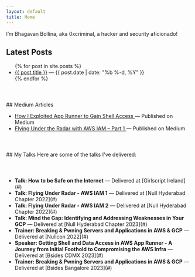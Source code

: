 ```yaml
---
layout: default
title: Home
---
```


I’m Bhagavan Bollina, aka 0xcriminal, a hacker and security aficionado!

## Latest Posts

<ul>
  {% for post in site.posts %}
    <li>
      <a href="{{ post.url }}">{{ post.title }}</a> — {{ post.date | date: "%b %-d, %Y" }}
    </li>
  {% endfor %}
</ul>
<!-- Gap Section -->
<div style="height: 40px;"></div> <!-- This adds space between sections -->
## Medium Articles

<ul>
  <li>
    <a href="https://medium.com/@yourusername/how-i-exploited-app-runner-to-gain-shell-access-abc123" target="_blank">
      How I Exploited App Runner to Gain Shell Access
    </a> — Published on Medium
  </li>
  <li>
    <a href="https://medium.com/@yourusername/flying-under-the-radar-with-aws-iam-part-1-xyz456" target="_blank">
      Flying Under the Radar with AWS IAM – Part 1
    </a> — Published on Medium
  </li>
</ul>

<!-- Gap Section -->
<div style="height: 40px;"></div>
## My Talks
Here are some of the talks I've delivered:
<!-- Gap Section -->
<div style="height: 40px;"></div> <!-- This adds space between sections -->

<ul>
  <li>
    <strong>Talk: How to be Safe on the Internet</strong> — Delivered at [Girlscript Ireland](#) 
  </li>
  <li>
    <strong>Talk: Flying Under Radar - AWS IAM 1</strong> — Delivered at [Null Hyderabad Chapter 2022](#)
  </li>
  <li>
    <strong>Talk: Flying Under Radar - AWS IAM 2</strong> — Delivered at [Null Hyderabad Chapter 2022](#)
  </li>
  <li>
    <strong>Talk: Mind the Gap: Identifying and Addressing Weaknesses in Your GCP</strong> — Delivered at [Null Hyderabad Chapter 2023](#)
  </li>
  <li>
    <strong>Trainer: Breaking & Pwning Servers and Applications in AWS & GCP</strong> — Delivered at [Nullcon 2022](#)
  </li>
  <li>
    <strong>Speaker: Getting Shell and Data Access in AWS App Runner - A Journey from Initial Foothold to Compromising the AWS Infra</strong> — Delivered at [Bsides CDMX 2023](#)
  </li>
  <li>
    <strong>Trainer: Breaking & Pwning Servers and Applications in AWS & GCP</strong> — Delivered at [Bsides Bangalore 2023](#)
  </li>
</ul>
